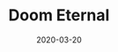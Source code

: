 ---
layout: album
date: 2020-03-20
title: Doom Eternal
developer: id Software
card-image: 26
card-offset: 0
banner-image: 73
banner-offset: 0
---